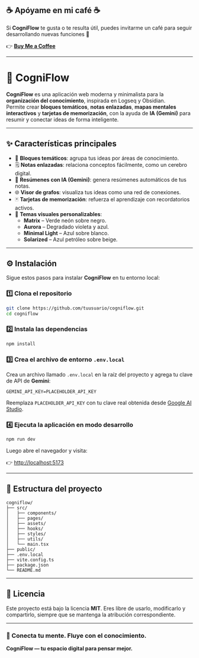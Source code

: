 
## ☕ Apóyame en mi café ☕

Si **CogniFlow** te gusta o te resulta útil, puedes invitarme un café para seguir desarrollando nuevas funciones 💙

👉 [**Buy Me a Coffee**](https://www.buymeacoffee.com/aesirsoft)

---

# 🧠 CogniFlow

**CogniFlow** es una aplicación web moderna y minimalista para la **organización del conocimiento**, inspirada en Logseq y Obsidian.  
Permite crear **bloques temáticos**, **notas enlazadas**, **mapas mentales interactivos** y **tarjetas de memorización**, con la ayuda de **IA (Gemini)** para resumir y conectar ideas de forma inteligente.

---

## ✨ Características principales

- 🧩 **Bloques temáticos**: agrupa tus ideas por áreas de conocimiento.  
- 🗒️ **Notas enlazadas**: relaciona conceptos fácilmente, como un cerebro digital.  
- 🧠 **Resúmenes con IA (Gemini)**: genera resúmenes automáticos de tus notas.  
- 🌐 **Visor de grafos**: visualiza tus ideas como una red de conexiones.  
- 🃏 **Tarjetas de memorización**: refuerza el aprendizaje con recordatorios activos.  
- 🎨 **Temas visuales personalizables**:
  - **Matrix** – Verde neón sobre negro.  
  - **Aurora** – Degradado violeta y azul.  
  - **Minimal Light** – Azul sobre blanco.  
  - **Solarized** – Azul petróleo sobre beige.  

---

## ⚙️ Instalación

Sigue estos pasos para instalar **CogniFlow** en tu entorno local:

### 1️⃣ Clona el repositorio

```bash
git clone https://github.com/tuusuario/cogniflow.git
cd cogniflow
````

### 2️⃣ Instala las dependencias

```bash
npm install
```

### 3️⃣ Crea el archivo de entorno `.env.local`

Crea un archivo llamado `.env.local` en la raíz del proyecto y agrega tu clave de API de **Gemini**:

```env
GEMINI_API_KEY=PLACEHOLDER_API_KEY
```

Reemplaza `PLACEHOLDER_API_KEY` con tu clave real obtenida desde [Google AI Studio](https://makersuite.google.com/app/apikey).

### 4️⃣ Ejecuta la aplicación en modo desarrollo

```bash
npm run dev
```

Luego abre el navegador y visita:

👉 [http://localhost:5173](http://localhost:5173)

---

## 🧠 Estructura del proyecto

```
cogniflow/
├── src/
│   ├── components/
│   ├── pages/
│   ├── assets/
│   ├── hooks/
│   ├── styles/
│   ├── utils/
│   └── main.tsx
├── public/
├── .env.local
├── vite.config.ts
├── package.json
└── README.md
```

---



## 📜 Licencia

Este proyecto está bajo la licencia **MIT**.
Eres libre de usarlo, modificarlo y compartirlo, siempre que se mantenga la atribución correspondiente.

---


### 🚀 Conecta tu mente. Fluye con el conocimiento.

**CogniFlow — tu espacio digital para pensar mejor.**

```

